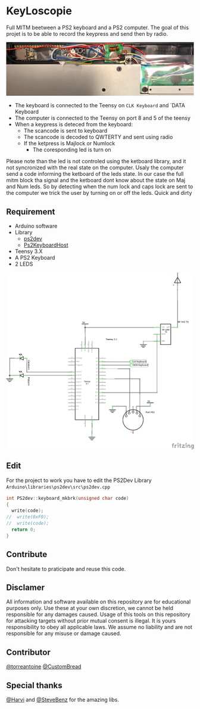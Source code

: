 # KeyLoscopie

Full MITM beetween a PS2 keyboard and a PS2 computer. The goal of this projet is to be able to record the keypress and send then by radio.

![shematics](media/keyboard.jpeg)


+ The keyboard is connected to the Teensy on `CLK Keyboard` and `DATA Keyboard
+ The computer is connected to the Teensy on port 8 and 5 of the teensy
+ When a keypress is deteced from the keyboard:
  - The scancode is sent to keyboard
  - The scancode is decoded to QWTERTY and sent using radio
  - If the ketpress is Majlock or Numlock
    * The coresponding led is turn on

Please note than the led is not controled using the ketboard library, and it not syncronized with the real state on the computer.
Usaly the computer send a code informing the ketboard of the leds state. In our case the full mitm block tha signal and the ketboard dont know about the state on Maj and Num leds. So by detecting when the num lock and caps lock are sent to the computer we trick the user by turning on or off the leds. Quick and dirty

## Requirement

- Arduino software
- Library
  - [ps2dev](https://github.com/Harvie/ps2dev)
  - [Ps2KeyboardHost](https://github.com/SteveBenz/PS2KeyboardHost)
- Teensy 3.X
- A PS2 Keyboard
- 2 LEDS

![shematics](media/key_schem.png)



## Edit

For the project to work you have to edit the PS2Dev Library
`Arduino\libraries\ps2dev\src\ps2dev.cpp`
```c
int PS2dev::keyboard_mkbrk(unsigned char code)
{
  write(code);
//  write(0xF0);
//  write(code);
  return 0;
}
```
## Contribute 

Don't hesitate to praticipate and reuse this code.

## Disclamer

All information and software available on this repository are for educational purposes only. Use these at your own discretion, we cannot be held responsible for any damages caused. Usage of this tools on this repository for attacking targets without prior mutual consent is illegal. It is yours responsibility to obey all applicable laws. We assume no liability and are not responsible for any misuse or damage caused.

## Contributor

[@torreantoine](https://github.com/torreantoine/) [@CustomBread](https://github.com/CustomBread/)

## Special thanks

[@Harvi](https://github.com/Harvie/) and [@SteveBenz](https://github.com/SteveBenz) for the amazing libs.

